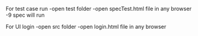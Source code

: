 For test case run 
-open test folder 
-open specTest.html file in any browser
-9 spec  will run

For UI login 
-open src folder
-open login.html file in any browser
